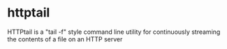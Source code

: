 httptail
========

HTTPtail is a "tail -f" style command line utility for continuously streaming the contents of a file on an HTTP server